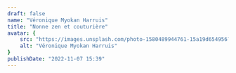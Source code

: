 ```yaml
---
draft: false
name: "Véronique Myokan Harruis"
title: "Nonne zen et couturière"
avatar: {
    src: "https://images.unsplash.com/photo-1580489944761-15a19d654956?&fit=crop&w=280",
    alt: "Véronique Myokan Harruis"
}
publishDate: "2022-11-07 15:39"
---
```



